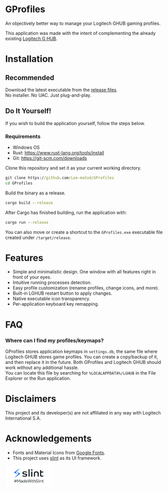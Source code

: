 # GProfiles

An objectively better way to manage your Logitech GHUB gaming profiles.

This application was made with the intent of complementing the already existing [Logitech G HUB](https://www.logitechg.com/en-us/innovation/g-hub.html).

# Installation

## Recommended

Download the latest executable from the [release files](https://github.com/Lee-matod/GProfiles/releases).  
No installer. No UAC. Just plug-and-play.

## Do It Yourself!

If you wish to build the application yourself, follow the steps below.

### Requirements

- Windows OS
- Rust: https://www.rust-lang.org/tools/install
- Git: https://git-scm.com/downloads

Clone this repository and set it as your current working directory.

```cmd
git clone https://github.com/Lee-matod/GProfiles
cd GProfiles
```

Build the binary as a release.

```cmd
cargo build --release
```

After Cargo has finished building, run the application with:

```cmd
cargo run --release
```

You can also move or create a shortcut to the `GProfiles.exe` executable file created under `/target/release`.

# Features

- Simple and minimalistic design. One window with all features right in front of your eyes.
- Intuitive running processes detection.
- Easy profile customization (rename profiles, change icons, and more).
- Built-in LGHUB restart button to apply changes.
- Native executable icon transparency.
- Per-application keyboard key remapping.

# FAQ

### Where can I find my profiles/keymaps?

GProfiles stores application keymaps in `settings.db`, the same file where Logitech GHUB stores game profiles. You can create a copy/backup of it, and then replace it in the future. Both GProfiles and Logitech GHUB should work without any additional hassle.  
You can locate this file by searching for `%LOCALAPPDATA%/LGHUB` in the File Explorer or the Run application.

# Disclaimers

This project and its developer(s) are not affiliated in any way with Logitech International S.A.

# Acknowledgements

- Fonts and Material Icons from [Google Fonts](https://fonts.google.com).
- This project uses [slint](https://slint.dev/) as its UI framework.

<a href="https://github.com/slint-ui/slint">
    <img src="https://github.com/slint-ui/slint/blob/master/logo/MadeWithSlint-logo-dark.png?raw=true" alt="https://slint.dev/" width=150 />
</a>
